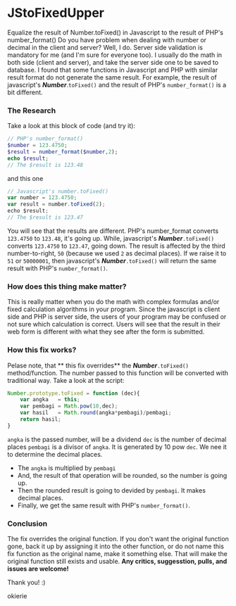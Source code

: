 # JStoFixedUpper
Equalize the result of  Number.toFixed() in Javascript to the result of PHP's number_format() 
Do you have problem when dealing with number or decimal in the client and server? Well, I do.
Server side validation is mandatory for me (and I'm sure for everyone too). I usually do the math in both side (client and server), and take the server side one to be saved to database.
I found that some functions in Javascript and PHP with similar result format do not generate the same result. For example, the result of javascript's ***Number***.`toFixed()` and the result of PHP's `number_format()` is a bit different.

### The Research
Take a look at this block of code (and try it):

``` PHP
// PHP's number_format()
$number = 123.4750;
$result = number_format($number,2);
echo $result;
// The $result is 123.48
```

and this one

``` Javascript
// Javascript's number.toFixed()
var number = 123.4750;
var result = number.toFixed(2);
echo $result;
// The $result is 123.47
```

You will see that the results are different.
PHP's number_format converts `123.4750` to `123.48`, it's going up. While, javascript's ***Number***`.toFixed()` converts `123.4750` to `123.47`, going down.
The result is affected by the third number-to-right, `50` (because we used `2` as decimal places). If we raise it to `51` or `50000001`, then javascript's ***Number***`.toFixed()` will return the same result with PHP's `number_format()`.

### How does this thing make matter?
This is really matter when you do the math with complex formulas and/or fixed calculation algorithms in your program. Since the javascript is client side and PHP is server side, the users of your program may be confused or not sure which calculation is correct. Users will see that the result in their web form is different with what they see after the form is submitted.

### How this fix works?
Pelase note, that ** this fix overrides** the ***Number***`.toFixed()` method/function. The number passed to this function will be converted with traditional way. Take a look at the script:
``` javascript
Number.prototype.toFixed = function (dec){
	var angka	= this;
	var pembagi	= Math.pow(10,dec);
	var hasil	= Math.round(angka*pembagi)/pembagi;
	return hasil;
}
```
`angka` is the passed number, will be a dividend
`dec` is the number of decimal places
`pembagi` is a divisor of `angka`. It is generated by 10 pow `dec`. We nee it to determine the decimal places.

* The `angka` is multiplied by `pembagi`
* And, the result of that operation will be rounded, so the number is going up.
* Then the rounded result is going to devided by `pembagi`. It makes decimal places.
* Finally, we get the same result with PHP's `number_format()`.

### Conclusion
The fix overrides the original function. If you don't want the original function gone, back it up by assigning it into the other function, or do not name this fix function as the original name, make it something else. That will make the original function still exists and usable.
**Any critics, suggesstion, pulls, and issues are welcome!**

Thank  you! :)

okierie

